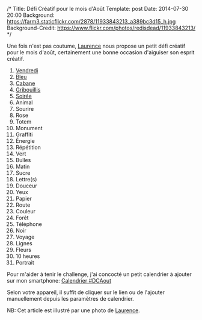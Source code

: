 /*
  Title: Défi Créatif pour le mois d'Août
  Template: post
  Date: 2014-07-30 20:00
  Background: https://farm3.staticflickr.com/2878/11933843213_a389bc3d15_h.jpg
  Background-Credit: https://www.flickr.com/photos/redisdead/11933843213/
*/
<style type="text/css">#content .inner { max-width: 425px; }</style>

Une fois n'est pas coutume, [Laurence](http://weblog.redisdead.net/main/post/2014/07/27/Un-defi-creatif-pour-le-mois-d-Aout)
nous propose un petit défi créatif pour le mois d'août, certainement une bonne occasion d'aiguiser son esprit créatif.

1. [Vendredi](1-Vendredi)
1. [Bleu](2-Bleu)
1. [Cabane](3-Cabane)
1. [Gribouillis](4-Gribouillis)
1. [Soirée](5-Soiree)
1. Animal
1. Sourire
1. Rose
1. Totem
1. Monument
1. Graffiti
1. Énergie
1. Répétition
1. Vert
1. Bulles
1. Matin
1. Sucre
1. Lettre(s)
1. Douceur
1. Yeux
1. Papier
1. Route
1. Couleur
1. Forêt
1. Téléphone
1. Noir
1. Voyage
1. Lignes
1. Fleurs
1. 10 heures
1. Portrait

Pour m'aider à tenir le challenge, j'ai concocté un petit calendrier à ajouter sur mon smartphone: [Calendrier #DCAout](cal.ics)

Selon votre appareil, il suffit de cliquer sur le lien ou de l'ajouter manuellement depuis les paramètres de calendrier.

NB: Cet article est illustré par une photo de [Laurence](http://weblog.redisdead.net).

